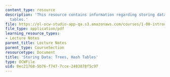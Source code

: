 ```yaml
---
content_type: resource
description: 'This resource contains information regarding storing data: trees, hash
  tables.'
file: https://ol-ocw-studio-app-qa.s3.amazonaws.com/courses/1-00-introduction-to-computers-and-engineering-problem-solving-spring-2012/8ec217685b76f7477cce2403878f5c97_MIT1_00S12_Lec_37.pdf
file_type: application/pdf
learning_resource_types:
- Lecture Notes
parent_title: Lecture Notes
parent_type: CourseSection
resourcetype: Document
title: 'Storing Data: Trees, Hash Tables'
type: OCWFile
uid: 8ec21768-5b76-f747-7cce-2403878f5c97
---
```

